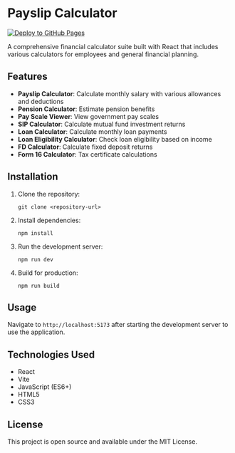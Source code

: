# Payslip Calculator

[![Deploy to GitHub Pages](https://github.com/viraj3708/employee-corner/actions/workflows/deploy.yml/badge.svg)](https://github.com/viraj3708/employee-corner/actions/workflows/deploy.yml)

A comprehensive financial calculator suite built with React that includes various calculators for employees and general financial planning.

## Features

- **Payslip Calculator**: Calculate monthly salary with various allowances and deductions
- **Pension Calculator**: Estimate pension benefits
- **Pay Scale Viewer**: View government pay scales
- **SIP Calculator**: Calculate mutual fund investment returns
- **Loan Calculator**: Calculate monthly loan payments
- **Loan Eligibility Calculator**: Check loan eligibility based on income
- **FD Calculator**: Calculate fixed deposit returns
- **Form 16 Calculator**: Tax certificate calculations

## Installation

1. Clone the repository:
   ```
   git clone <repository-url>
   ```

2. Install dependencies:
   ```
   npm install
   ```

3. Run the development server:
   ```
   npm run dev
   ```

4. Build for production:
   ```
   npm run build
   ```

## Usage

Navigate to `http://localhost:5173` after starting the development server to use the application.

## Technologies Used

- React
- Vite
- JavaScript (ES6+)
- HTML5
- CSS3

## License

This project is open source and available under the MIT License.